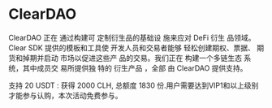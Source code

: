 # ClearDAO
ClearDAO 正在
通过构建可
定制衍生品的基础设
施来应对 DeFi 衍生
品领域。Clear SDK
提供的模板和工具使
开发人员和交易者能够
轻松创建期权、票据、
期货和掉期并启动
市场以促进这些产
品的交易。我们正在
构建一个多链生态
系统，其中成员交
易所提供独
特的
衍生产品
，全部
由 ClearDAO
提供支持。

支持 20 USDT : 获得 2000 CLH, 总额度 1830 份.用户需要达到VIP1和以上级别才能参与认购，本次活动免费参与。
